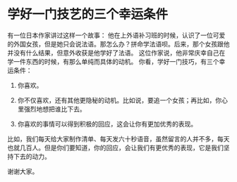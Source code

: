 # 学好一门技艺的三个幸运条件

有一位日本作家讲过这样一个故事：
他在上外语补习班的时候，认识了一位可爱的外国女孩，但是她只会说法语。那怎么办？拼命学法语呗。后来，那个女孩跟他并没有什么结果，但意外收获是他学好了法语。
这位作家说，他非常庆幸自己在学一件东西的时候，有那么单纯而具体的动机。
你看，学好一门技巧，有三个幸运条件：

1. 你喜欢。

2. 你不仅喜欢，还有其他更隐秘的动机。比如说，要追一个女孩；再比如，你心里强烈地想把谁比下去。

3. 你喜欢的事情可以得到积极的回应，这会让你有更加优秀的表现。

比如，我们每天给大家制作清单、每天发六十秒语音，虽然留言的人并不多，每天也就几百人。但是你们要知道，你的回应，会让我们有更优秀的表现，它是我们坚持下去的动力。

谢谢大家。